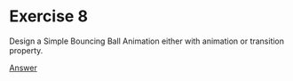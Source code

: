 # Exercise 8

Design a Simple Bouncing Ball Animation either with animation or transition property.

[Answer](/Exercises/Ex8/index.html)